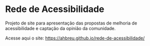 # Rede de Acessibilidade
Projeto de site para apresentação das propostas de melhoria de acessibilidade e captação da opinião da comunidade.

Acesse aqui o site: https://ahbreu.github.io/rede-de-acessibilidade/
